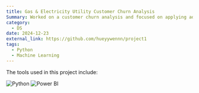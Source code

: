```yaml
---
title: Gas & Electricity Utility Customer Churn Analysis
Summary: Worked on a customer churn analysis and focused on applying advanced data analytics expertise. The project involves identifying key client data and developing a strategic investigative framework. Utilizing Python (Pandas and NumPy) for efficient data analysis and data visualization techniques for trend interpretation. Additionally, engineering and optimizing a random forest model to enhance prediction accuracy, with a target of achieving 85%. Deliverables include a concise executive summary for the Associate Director, aimed at providing actionable insights to inform decision-making.
category:
  - DS
date: 2024-12-23
external_link: https://github.com/hueyywennn/project1
tags:
  - Python
  - Machine Learning
---
```

The tools used in this project include:

![Python](https://img.shields.io/badge/Python-3776AB?style=for-the-badge&logo=python&logoColor=white)
![Power BI](https://img.shields.io/badge/Power_BI-F2C811?style=for-the-badge&logo=power-bi&logoColor=black)
